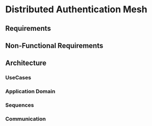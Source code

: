 # Distributed Authentication Mesh

## Requirements

## Non-Functional Requirements

## Architecture

### UseCases

### Application Domain

### Sequences

### Communication
